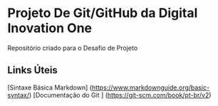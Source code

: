 # Projeto De Git/GitHub da Digital Inovation One
Repositório criado para o Desafio de Projeto

## Links Úteis
[Sintaxe Básica Markdown] (https://www.markdownguide.org/basic-syntax/)
[Documentação do Git ]  (https://git-scm.com/book/pt-br/v2)